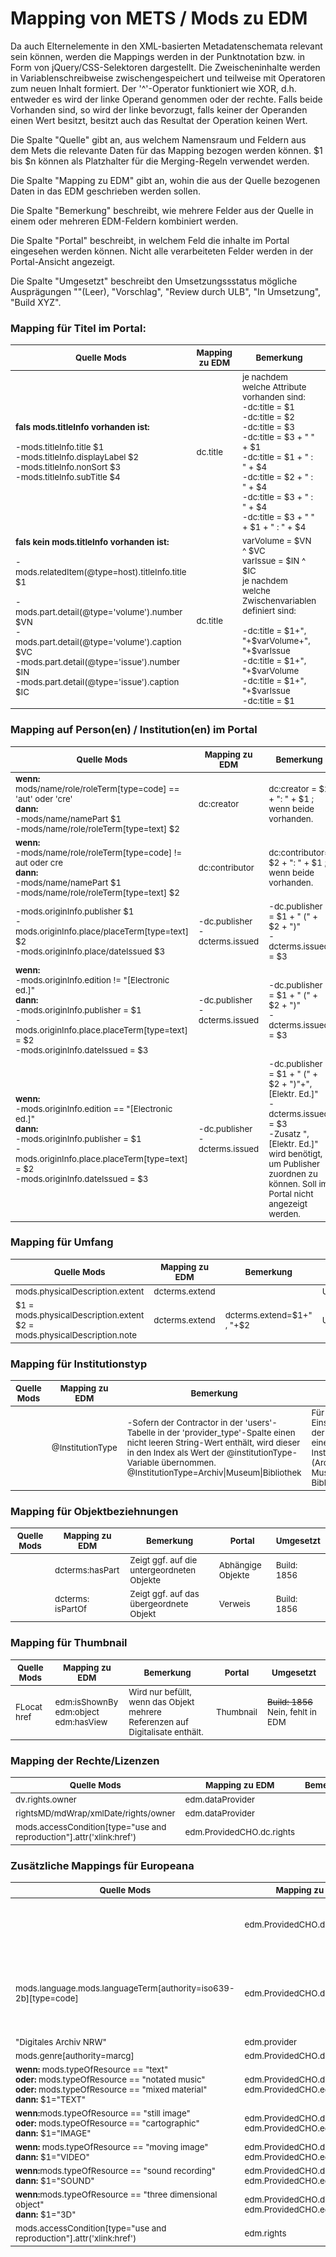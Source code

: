 # Mapping von METS / Mods zu EDM

Da auch Elternelemente in den XML-basierten Metadatenschemata relevant sein können, werden die Mappings werden in der Punktnotation bzw. in Form von jQuery/CSS-Selektoren dargestellt. Die Zweischeninhalte werden in Variablenschreibweise zwischengespeichert und teilweise mit Operatoren zum neuen Inhalt formiert.
Der '^'-Operator funktioniert wie XOR, d.h. entweder es wird der linke Operand genommen oder der rechte. Falls beide Vorhanden sind, so wird der linke bevorzugt, falls keiner der Operanden einen Wert besitzt, besitzt auch das Resultat der Operation keinen Wert.

Die Spalte "Quelle" gibt an, aus welchem Namensraum und Feldern aus dem Mets die relevante Daten für das Mapping bezogen werden können.
$1 bis $n können als Platzhalter für die Merging-Regeln verwendet werden.

Die Spalte "Mapping zu EDM" gibt an, wohin die aus der Quelle bezogenen Daten in das EDM geschrieben werden sollen.

Die Spalte "Bemerkung" beschreibt, wie mehrere Felder aus der Quelle in einem oder mehreren EDM-Feldern kombiniert werden.

Die Spalte "Portal" beschreibt, in welchem Feld die inhalte im Portal eingesehen werden können. Nicht alle verarbeiteten Felder werden in der Portal-Ansicht angezeigt.

Die Spalte "Umgesetzt" beschreibt den Umsetzungssstatus mögliche Ausprägungen ""(Leer), "Vorschlag", "Review durch ULB", "In Umsetzung", "Build XYZ".


### Mapping für Titel im Portal:

<table><thead><tr>
<th><sub>Quelle Mods</sub></th>
<th><sub>Mapping zu EDM</sub></th>
<th><sub>Bemerkung</sub></th>
<th><sub>Portal</sub></th>
<th><sub>Umgesetzt</sub></th>
</tr></thead><tbody><tr>
<td><sub>  <b>fals mods.titleInfo vorhanden ist:</b> <br> <br>
 -mods.titleInfo.title $1<br>
-mods.titleInfo.displayLabel $2<br>
-mods.titleInfo.nonSort $3<br>
-mods.titleInfo.subTitle $4</sub></td>
<td><sub>dc.title</sub></td>
<td><sub>
  je nachdem welche Attribute vorhanden sind: <br> 
  -dc:title = $1  <br>
  -dc:title = $2  <br>
  -dc:title = $3  <br>
  -dc:title = $3 + " " + $1  <br>
  -dc:title = $1 + " : " + $4  <br>
  -dc:title = $2 + " : " + $4  <br>
  -dc:title = $3 + " : " + $4  <br>
  -dc:title = $3 + " " + $1 + " : " + $4  <br></sub></td>
<td><sub>Titel</sub></td>
<td><sub>Build 1856</sub></td>
</tr>
  
  <tr>
<td><sub>   <b>fals kein mods.titleInfo vorhanden ist:</b> <br> <br>
  -mods.relatedItem(@type=host).titleInfo.title $1<br><br>
  -mods.part.detail(@type='volume').number $VN  <br>
  -mods.part.detail(@type='volume').caption $VC  <br>
  -mods.part.detail(@type='issue').number $IN  <br> 
  -mods.part.detail(@type='issue').caption $IC  <br>
   
</sub></td>
<td><sub>dc.title</sub></td>
<td><sub>
   varVolume = $VN ^ $VC  <br>
   varIssue = $IN ^ $IC  <br>
    je nachdem welche Zwischenvariablen definiert sind: <br> <br>
  -dc:title = $1+", "+$varVolume+", "+$varIssue  <br>
  -dc:title = $1+", "+$varVolume  <br>
  -dc:title = $1+", "+$varIssue  <br>
  -dc:title = $1<br>
  </sub></td>
<td><sub>Titel</sub></td>
<td><sub>Vorschlag</sub></td>
</tr></tbody></table>



### Mapping auf Person(en) / Institution(en) im Portal
<table><thead><tr>
<th><sub>Quelle Mods</sub></th>
<th><sub>Mapping zu EDM</sub></th>
<th><sub>Bemerkung</sub></th>
<th><sub>Portal</sub></th>
<th><sub>Umgesetzt</sub></th>
</tr></thead><tbody><tr>
<td><sub>
<b>wenn:</b> <br>
  mods/name/role/roleTerm[type=code] == 'aut' oder 'cre'<br>
<b>dann:</b> <br>
  -mods/name/namePart $1 <br>
  -mods/name/role/roleTerm[type=text] $2</sub></td>
<td><sub>dc:creator</sub></td>
<td><sub>dc:creator = $2 + ": " + $1 ; wenn beide vorhanden.</sub></td>
<td><sub>Person</sub></td>
<td><sub>Build 1856</sub></td>
</tr>
<tr>
<td><sub>
<b>wenn:</b> <br>
 -mods/name/role/roleTerm[type=code] != aut oder cre<br>
<b>dann:</b> <br>
  -mods/name/namePart $1 <br>
  -mods/name/role/roleTerm[type=text] $2</sub></td>
<td><sub>dc:contributor</sub></td>
<td><sub>dc:contributor= $2 + ": " + $1 ; wenn beide vorhanden.</sub></td>
<td><sub>Person</sub></td>
<td><sub>Build 1856</sub></td>
</tr>
<tr>
<td><sub>
  -mods.originInfo.publisher $1 <br>
  -mods.originInfo.place/placeTerm[type=text] $2<br>
  -mods.originInfo.place/dateIssued $3</sub></td>
<td><sub>-dc.publisher <br>
-dcterms.issued</sub></td>
<td><sub>-dc.publisher = $1 + " (" + $2 + ")"<br>
-dcterms.issued = $3</sub></td>
<td><sub>Verlag</sub></td>
<td><sub>Build 1856</sub></td>
</tr>
<tr>
<td><sub>
<b>wenn:</b> <br>
 -mods.originInfo.edition != "[Electronic ed.]"<br>
<b>dann:</b> <br>
 -mods.originInfo.publisher = $1<br>
-mods.originInfo.place.placeTerm[type=text] = $2<br>
-mods.originInfo.dateIssued = $3</sub></td></sub></td>
<td><sub>-dc.publisher<br>
-dcterms.issued </sub></td>
<td><sub>-dc.publisher = $1 + " (" + $2 + ")"<br>
-dcterms.issued = $3</sub></td>
<td><sub>Verlag</sub></td>
<td><sub>Vorschlag</sub></td>
</tr>
<tr>
<td><sub>
<b>wenn:</b> <br>
 -mods.originInfo.edition == "[Electronic ed.]"<br>
<b>dann:</b> <br>
 -mods.originInfo.publisher = $1<br>
-mods.originInfo.place.placeTerm[type=text] = $2<br>
-mods.originInfo.dateIssued = $3</sub></td></sub></td>
<td><sub>-dc.publisher<br>
-dcterms.issued</sub></td>
<td><sub>-dc.publisher = $1 + " (" + $2 + ")"+", [Elektr. Ed.]"<br>
-dcterms.issued = $3<br>
-Zusatz ", [Elektr. Ed.]" wird benötigt, um Publisher <br> zuordnen zu können. Soll im Portal nicht angezeigt werden.</sub></td>
<td><sub>Verlag</sub></td>
<td><sub>Vorschlag</sub></td>
</tr>
</tbody></table>

### Mapping für Umfang
<table><thead><tr>
<th><sub>Quelle Mods</sub></th>
<th><sub>Mapping zu EDM</sub></th>
<th><sub>Bemerkung</sub></th>
<th><sub>Portal</sub></th>
<th><sub>Umgesetzt</sub></th>
</tr></thead><tbody>
<tr>
<td><sub>
mods.physicalDescription.extent </sub></td>
<td><sub>dcterms.extend</sub></td>
<td><sub></sub></td>
<td><sub>Umfang</sub></td>
<td><sub>Build 1888</sub></td>
</tr>
<tr>
<td><sub>
$1 = mods.physicalDescription.extent <br>
$2 = mods.physicalDescription.note</sub></td>
<td><sub>dcterms.extend</sub></td>
<td><sub>dcterms.extend=$1+" , "+$2</sub></td>
<td><sub>Umfang</sub></td>
<td><sub></sub></td>
</tr></tbody></table>

### Mapping für Institutionstyp
<table><thead><tr>
<th><sub>Quelle Mods</sub></th>
<th><sub>Mapping zu EDM</sub></th>
<th><sub>Bemerkung</sub></th>
<th><sub>Portal</sub></th>
<th><sub>Umgesetzt</sub></th>
</tr></thead><tbody><tr>
<td><sub>
</sub></td>
<td><sub>@InstitutionType
</sub></td>
<td><sub>-Sofern der Contractor in der 'users'-Tabelle in der  
'provider_type'-Spalte einen nicht leeren String-Wert enthält, wird dieser in den Index als Wert der @institutionType-Variable übernommen.<br>
@InstitutionType=Archiv|Museum|Bibliothek</sub></td>
<td><sub>Für die Einschränkung der Suche auf einen Institutionstyp (Archiv, Museum, Bibliothek ...)</sub></td>
<td><sub>Build: 1954</sub></td>
</tr>
</tbody></table>


### Mapping für Objektbeziehnungen
<table><thead><tr>
<th><sub>Quelle Mods</sub></th>
<th><sub>Mapping zu EDM</sub></th>
<th><sub>Bemerkung</sub></th>
<th><sub>Portal</sub></th>
<th><sub>Umgesetzt</sub></th>
</tr></thead><tbody><tr>
<td><sub>
</sub></td>
<td><sub>dcterms:hasPart
</sub></td>
<td><sub>Zeigt ggf. auf die untergeordneten Objekte</sub></td>
<td><sub>Abhängige Objekte</sub></td>
<td><sub>Build: 1856</sub></td>
</tr>
<tr>
<td><sub>
</sub></td>
<td><sub>dcterms: isPartOf
</sub></td>
<td><sub>Zeigt ggf. auf das übergeordnete Objekt</sub></td>
<td><sub>Verweis</sub></td>
<td><sub>Build: 1856</sub></td>
</tr>
</tbody></table>

### Mapping für Thumbnail
<table><thead><tr>
<th><sub>Quelle Mods</sub></th>
<th><sub>Mapping zu EDM</sub></th>
<th><sub>Bemerkung</sub></th>
<th><sub>Portal</sub></th>
<th><sub>Umgesetzt</sub></th>
</tr></thead><tbody><tr>
<td><sub>FLocat href
</sub></td>
<td><sub>edm:isShownBy  <br>
edm:object  <br>
edm:hasView
</sub></td>
<td><sub>Wird nur befüllt, wenn das Objekt mehrere Referenzen auf Digitalisate enthält.</sub></td>
<td><sub>Thumbnail</sub></td>
  <td><sub><span style="text-decoration-line:line-through;"> Build: 1856</span> Nein, fehlt in EDM</sub></td>
</tr>

</tbody></table>

### Mapping der Rechte/Lizenzen
<table><thead><tr>
<th><sub>Quelle Mods</sub></th>
<th><sub>Mapping zu EDM</sub></th>
<th><sub>Bemerkung</sub></th>
<th><sub>Portal</sub></th>
<th><sub>Umgesetzt</sub></th>
</tr></thead><tbody><tr>
<td><sub>
dv.rights.owner </sub></td>
<td><sub>edm.dataProvider </sub></td>
<td><sub></sub></td>
<td><sub></sub></td>
<td><sub> </sub></td>
</tr>
<tr>
<td><sub>
rightsMD/mdWrap/xmlDate/rights/owner </sub></td>
<td><sub>edm.dataProvider </sub></td>
<td><sub></sub></td>
<td><sub></sub></td>
<td><sub>Build 1856</sub></td>
</tr>
<tr>
<td><sub>
mods.accessCondition[type="use and reproduction"].attr('xlink:href') </sub></td>
<td><sub>edm.ProvidedCHO.dc.rights  </sub></td>
<td><sub></sub></td>
<td><sub>Nutzungsrechte</sub></td>
<td><sub>Build 1916</sub></td>
</tr>

</tbody></table>

### Zusätzliche Mappings für Europeana
<table><thead><tr>
<th><sub>Quelle Mods</sub></th>
<th><sub>Mapping zu EDM</sub></th>
<th><sub>Bemerkung</sub></th>
<th><sub>Portal</sub></th>
<th><sub>Umgesetzt</sub></th>
</tr></thead><tbody><tr>
<td><sub> </sub></td>
<td><sub>edm.ProvidedCHO.dc.description</sub></td>
<td><sub></sub></td>
<td><sub></sub></td>
<td><sub>wahlfrei wenn dc.title, dann nicht verpflichtend</sub></td>
</tr><tr>
<td><sub>
mods.language.mods.languageTerm[authority=iso639-2b][type=code] </sub></td>
<td><sub>edm.ProvidedCHO.dc.language</sub></td>
<td><sub>Falls kein Language vorhanden ist, sollte 'zxx' als Code verwendet werden. </sub></td>
<td><sub></sub></td>
<td><sub>Vorschlag</sub></td>
</tr>
<tr>
<td><sub>
"Digitales Archiv NRW" </sub></td>
<td><sub> edm.provider</sub></td>
  <td><sub><em>mandatory</em></sub></td>
<td><sub></sub></td>
<td><sub>Vorschlag</sub></td>
</tr><tr>
<td><sub>
mods.genre[authority=marcg] </sub></td>
<td><sub> edm.ProvidedCHO.dc.type</sub></td>
<td><sub><em>mandatory</em></sub></td>
<td><sub></sub></td>
<td><sub></sub></td>
</tr>
<tr>
<td><sub>
<b>wenn:</b> mods.typeOfResource == "text"  <br>
<b>oder:</b> mods.typeOfResource == "notated music"  <br>
<b>oder:</b> mods.typeOfResource == "mixed material"  <br>
<b>dann:</b> $1="TEXT"<br>
</sub></td>
<td><sub>edm.ProvidedCHO.dc.type =$1 <br> edm.ProvidedCHO.edm.type =$1</sub></td>
<td><sub><em>mandatory</em></sub></td>
<td><sub></sub></td>
<td><sub>Vorschlag</sub></td>
</tr>
<tr>
<td><sub>
<b>wenn:</b>mods.typeOfResource == "still image"  <br>
<b>oder:</b> mods.typeOfResource == "cartographic"  <br>
<b>dann:</b> $1="IMAGE"<br>
</sub></td>
<td><sub>edm.ProvidedCHO.dc.type =$1 <br> edm.ProvidedCHO.edm.type =$1</sub></td>
<td><sub><em>mandatory</em></sub></td>
<td><sub></sub></td>
<td><sub>Vorschlag</sub></td>
</tr>
<tr>
<td><sub>
<b>wenn:</b> mods.typeOfResource == "moving image"  <br>
<b>dann:</b> $1="VIDEO"<br>
</sub></td>
<td><sub>edm.ProvidedCHO.dc.type =$1 <br> edm.ProvidedCHO.edm.type =$1</sub></td>
<td><sub><em>mandatory</em></sub></td>
<td><sub></sub></td>
<td><sub>Vorschlag</sub></td>
</tr>
<tr>
<td><sub>
  <b>wenn:</b>mods.typeOfResource == "sound recording"  <br>
  <b>dann:</b> $1="SOUND"<br>
</sub></td>
<td><sub>edm.ProvidedCHO.dc.type =$1 <br> edm.ProvidedCHO.edm.type =$1</sub></td>
<td><sub><em>mandatory</em></sub></td>
<td><sub></sub></td>
  <td><sub>Vorschlag</sub></td>
</tr>
  
  
<tr>
<td><sub>
  <b>wenn:</b>mods.typeOfResource == "three dimensional object"  <br>
  <b>dann:</b> $1="3D"<br>
</sub></td>
<td><sub>edm.ProvidedCHO.dc.type =$1 <br> edm.ProvidedCHO.edm.type =$1</sub></td>
<td><sub><em>mandatory</em></sub></td>
<td><sub></sub></td>
  <td><sub>Vorschlag</sub></td>
</tr>
  
  
<tr>
<td><sub>
mods.accessCondition[type="use and reproduction"].attr('xlink:href') </sub></td>
<td><sub>edm.rights  </sub></td>
<td><sub></sub></td>
<td><sub>Nutzungsrechte</sub></td>
<td><sub>Build 2046</sub></td>
</tr>
</tbody></table>

